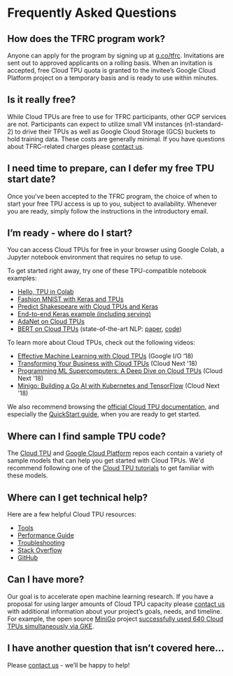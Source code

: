 # Frequently Asked Questions

## How does the TFRC program work?

Anyone can apply for the program by signing up at
[g.co/tfrc](https://g.co/tfrc). Invitations are sent out to approved applicants
on a rolling basis. When an invitation is accepted, free Cloud TPU quota is
granted to the invitee’s Google Cloud Platform project on a temporary basis and
is ready to use within minutes.

## Is it really free?

While Cloud TPUs are free to use for TFRC participants, other GCP services are
not. Participants can expect to utilize small VM instances (n1-standard-2) to
drive their TPUs as well as Google Cloud Storage (GCS) buckets to hold training
data. These costs are generally minimal. If you have questions about
TFRC-related charges please <a href="mailto:tfrc-support@google.com">contact us</a>.

## I need time to prepare, can I defer my free TPU start date?

Once you've been accepted to the TFRC program, the choice of when to start your
free TPU access is up to you, subject to availability. Whenever you are ready,
simply follow the instructions in the introductory email.

## I’m ready - where do I start?

You can access Cloud TPUs for free in your browser using Google Colab, a Jupyter
notebook environment that requires no setup to use.

To get started right away, try one of these TPU-compatible notebook examples:

-   [Hello, TPU in Colab](https://colab.research.google.com/notebooks/tpu.ipynb)
-   [Fashion MNIST with Keras and TPUs](https://colab.research.google.com/github/tensorflow/tpu/blob/master/tools/colab/fashion_mnist.ipynb)
-   [Predict Shakespeare with Cloud TPUs and Keras](https://colab.research.google.com/github/tensorflow/tpu/blob/master/tools/colab/shakespeare_with_tpu_and_keras.ipynb)
-   [End-to-end Keras example (including serving)](https://colab.research.google.com/drive/1myF-aXi33KCz8Ff6BY6hWolSxNVagIz5)
-   [AdaNet on Cloud TPUs](https://colab.research.google.com/github/tensorflow/adanet/blob/master/adanet/examples/tutorials/adanet_tpu.ipynb)
-   [BERT on Cloud TPUs](https://colab.research.google.com/github/tensorflow/tpu/blob/master/tools/colab/bert_finetuning_with_cloud_tpus.ipynb)
    (state-of-the-art NLP: [paper](https://arxiv.org/abs/1810.04805),
    [code](https://github.com/google-research/bert))

To learn more about Cloud TPUs, check out the following videos:

-   [Effective Machine Learning with Cloud TPUs](https://www.youtube.com/watch?v=zEOtG-ChmZE)
    (Google I/O ‘18)
-   [Transforming Your Business with Cloud TPUs](https://www.youtube.com/watch?v=jgqUg-0ojq8)
    (Cloud Next '18)
-   [Programming ML Supercomputers: A Deep Dive on Cloud TPUs](https://www.youtube.com/watch?v=qXeGjmJQQrw)
    (Cloud Next '18)
-   [Minigo: Building a Go AI with Kubernetes and TensorFlow](https://www.youtube.com/watch?v=Qra8Aqxu_fo)
    (Cloud Next '18)

We also recommend browsing the
[official Cloud TPU documentation](https://cloud.google.com/tpu/docs/), and
especially the [QuickStart guide](https://cloud.google.com/tpu/docs/quickstart),
when you are ready to get started.

## Where can I find sample TPU code?

The [Cloud TPU](https://github.com/tensorflow/tpu/tree/master/models) and
[Google Cloud Platform](https://github.com/GoogleCloudPlatform/cloudml-samples/tree/master/tpu)
repos each contain a variety of sample models that can help you get started with
Cloud TPUs. We'd recommend following one of the
[Cloud TPU tutorials](https://cloud.google.com/tpu/docs/tutorials) to get
familiar with these models.

## Where can I get technical help?

Here are a few helpful Cloud TPU resources:

-   [Tools](https://cloud.google.com/tpu/docs/cloud-tpu-tools)
-   [Performance Guide](https://cloud.google.com/tpu/docs/performance-guide)
-   [Troubleshooting](https://cloud.google.com/tpu/docs/troubleshooting)
-   [Stack Overflow](https://stackoverflow.com/questions/tagged/google-cloud-tpu)
-   [GitHub](https://github.com/tensorflow/tpu)

## Can I have more?

Our goal is to accelerate open machine learning research. If you have a proposal
for using larger amounts of Cloud TPU capacity please
<a href="mailto:tfrc-support@google.com">contact us</a> with additional information
about your project’s goals, needs, and timeline. For example, the open source
[MiniGo](https://github.com/tensorflow/minigo) project
[successfully used 640 Cloud TPUs simultaneously via GKE](https://cloud.google.com/blog/products/ai-machine-learning/cloud-tpus-in-kubernetes-engine-powering-minigo-are-now-available-in-beta).

## I have another question that isn’t covered here...

Please <a href="mailto:tfrc-support@google.com">contact us</a> - we’ll be happy to help!
